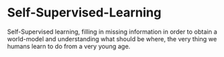 # Self-Supervised-Learning
Self-Supervised learning, filling in missing information in order to obtain a world-model and understanding what should be where, the very thing we humans learn to do from a very young age.
